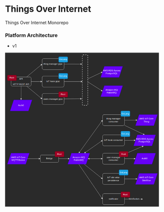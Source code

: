 # Things Over Internet

  Things Over Internet Monorepo

### Platform Architecture

- v1

<p align="center">
  <a href="https://github.com/tointernet/things.over.internet/tree/main/.docs" target="blank"><img src="./.docs/platform-v1.png" alt="Platform" /></a>
</p>